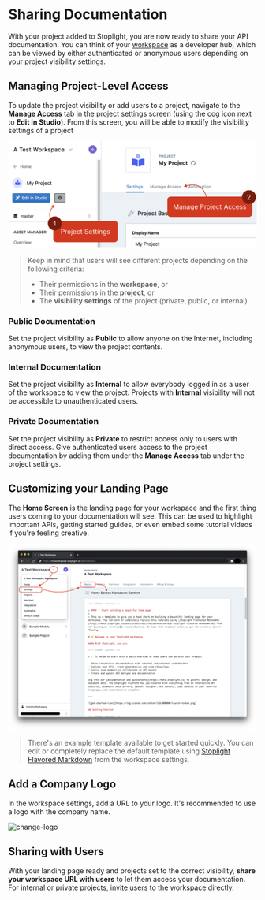 # Sharing Documentation

With your project added to Stoplight, you are now ready to share your API documentation. You can think of your [workspace](./../2.-workspaces/a.creating-a-workspace.md) as a developer hub, which can be viewed by either authenticated or anonymous users depending on your project visibility settings.

## Managing Project-Level Access

To update the project visibility or add users to a project, navigate to the **Manage Access** tab in the project settings screen (using the cog icon next to **Edit in Studio**). From this screen, you will be able to modify the visibility settings of a project

![](../assets/images/manage-project-access.png)

> Keep in mind that users will see different projects depending on the following criteria:
> - Their permissions in the **workspace**, or
> - Their permissions in the **project**, or
> - The **visibility settings** of the project (private, public, or internal)

### Public Documentation

Set the project visibility as **Public** to allow anyone on the Internet, including anonymous users, to view the project contents.

### Internal Documentation

Set the project visibility as **Internal** to allow everybody logged in as a user of the workspace to view the project. Projects with **Internal** visibility will not be accessible to unauthenticated users.

### Private Documentation

Set the project visibility as **Private** to restrict access only to users with direct access. Give authenticated users access to the project documentation by adding them under the **Manage Access** tab under the project settings.

## Customizing your Landing Page

The **Home Screen** is the landing page for your workspace and the first thing users coming to your documentation will see. This can be used to highlight important APIs, getting started guides, or even embed some tutorial videos if you're feeling creative.

![landing-page-content](../assets/images/customizing-the-landing-page.png)

> There's an example template available to get started quickly. You can edit or completely replace the default template using [Stoplight Flavored Markdown](https://meta.stoplight.io/docs/studio/docs/Documentation/03a-stoplight-flavored-markdown.md) from the workspace settings.

## Add a Company Logo

In the workspace settings, add a URL to your logo. It's recommended to use a logo with the company name.

![change-logo](../assets/images/change-logo.png)

## Sharing with Users

With your landing page ready and projects set to the correct visibility, **share your workspace URL with users** to let them access your documentation. For internal or private projects, [invite users](../2.-workspaces/d.inviting-your-team.md) to the workspace directly. 
